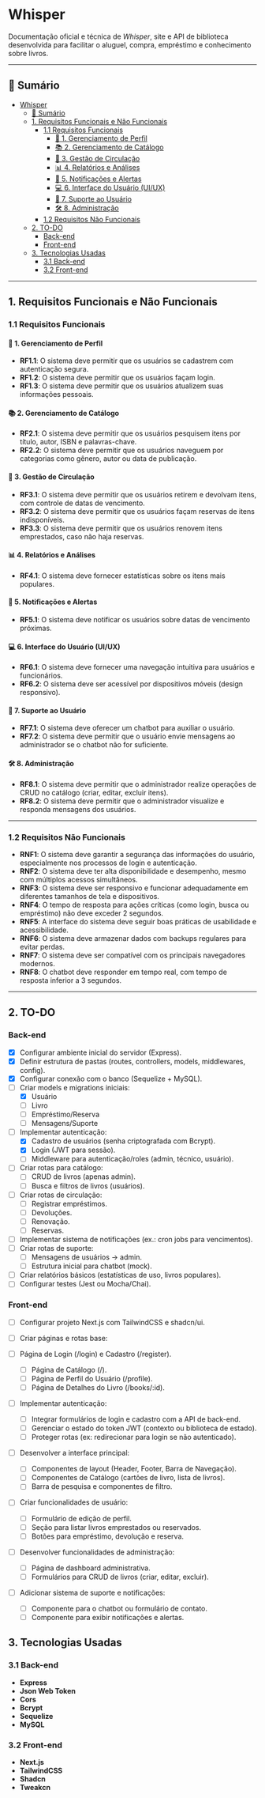 # Whisper

Documentação oficial e técnica de _Whisper_, site e API de biblioteca desenvolvida para facilitar o aluguel, compra, empréstimo e conhecimento sobre livros.

---

## 📑 Sumário

- [Whisper](#whisper)
  - [📑 Sumário](#-sumário)
  - [1. Requisitos Funcionais e Não Funcionais](#1-requisitos-funcionais-e-não-funcionais)
    - [1.1 Requisitos Funcionais](#11-requisitos-funcionais)
      - [🔐 1. Gerenciamento de Perfil](#-1-gerenciamento-de-perfil)
      - [📚 2. Gerenciamento de Catálogo](#-2-gerenciamento-de-catálogo)
      - [🔄 3. Gestão de Circulação](#-3-gestão-de-circulação)
      - [📊 4. Relatórios e Análises](#-4-relatórios-e-análises)
      - [🔔 5. Notificações e Alertas](#-5-notificações-e-alertas)
      - [💻 6. Interface do Usuário (UI/UX)](#-6-interface-do-usuário-uiux)
      - [🤖 7. Suporte ao Usuário](#-7-suporte-ao-usuário)
      - [🛠️ 8. Administração](#️-8-administração)
    - [1.2 Requisitos Não Funcionais](#12-requisitos-não-funcionais)
  - [2. TO-DO](#2-to-do)
    - [Back-end](#back-end)
    - [Front-end](#front-end)
  - [3. Tecnologias Usadas](#3-tecnologias-usadas)
    - [3.1 Back-end](#31-back-end)
    - [3.2 Front-end](#32-front-end)

---

## 1. Requisitos Funcionais e Não Funcionais

### 1.1 Requisitos Funcionais

#### 🔐 1. Gerenciamento de Perfil

- **RF1.1**: O sistema deve permitir que os usuários se cadastrem com autenticação segura.  
- **RF1.2**: O sistema deve permitir que os usuários façam login.  
- **RF1.3**: O sistema deve permitir que os usuários atualizem suas informações pessoais.  

#### 📚 2. Gerenciamento de Catálogo

- **RF2.1**: O sistema deve permitir que os usuários pesquisem itens por título, autor, ISBN e palavras-chave.  
- **RF2.2**: O sistema deve permitir que os usuários naveguem por categorias como gênero, autor ou data de publicação.  

#### 🔄 3. Gestão de Circulação

- **RF3.1**: O sistema deve permitir que os usuários retirem e devolvam itens, com controle de datas de vencimento.  
- **RF3.2**: O sistema deve permitir que os usuários façam reservas de itens indisponíveis.  
- **RF3.3**: O sistema deve permitir que os usuários renovem itens emprestados, caso não haja reservas.  

#### 📊 4. Relatórios e Análises

- **RF4.1**: O sistema deve fornecer estatísticas sobre os itens mais populares.  

#### 🔔 5. Notificações e Alertas

- **RF5.1**: O sistema deve notificar os usuários sobre datas de vencimento próximas.  

#### 💻 6. Interface do Usuário (UI/UX)

- **RF6.1**: O sistema deve fornecer uma navegação intuitiva para usuários e funcionários.  
- **RF6.2**: O sistema deve ser acessível por dispositivos móveis (design responsivo).  

#### 🤖 7. Suporte ao Usuário

- **RF7.1**: O sistema deve oferecer um chatbot para auxiliar o usuário.  
- **RF7.2**: O sistema deve permitir que o usuário envie mensagens ao administrador se o chatbot não for suficiente.  

#### 🛠️ 8. Administração

- **RF8.1**: O sistema deve permitir que o administrador realize operações de CRUD no catálogo (criar, editar, excluir itens).  
- **RF8.2**: O sistema deve permitir que o administrador visualize e responda mensagens dos usuários.  

---

### 1.2 Requisitos Não Funcionais

- **RNF1**: O sistema deve garantir a segurança das informações do usuário, especialmente nos processos de login e autenticação.  
- **RNF2**: O sistema deve ter alta disponibilidade e desempenho, mesmo com múltiplos acessos simultâneos.  
- **RNF3**: O sistema deve ser responsivo e funcionar adequadamente em diferentes tamanhos de tela e dispositivos.  
- **RNF4**: O tempo de resposta para ações críticas (como login, busca ou empréstimo) não deve exceder 2 segundos.  
- **RNF5**: A interface do sistema deve seguir boas práticas de usabilidade e acessibilidade.  
- **RNF6**: O sistema deve armazenar dados com backups regulares para evitar perdas.  
- **RNF7**: O sistema deve ser compatível com os principais navegadores modernos.  
- **RNF8**: O chatbot deve responder em tempo real, com tempo de resposta inferior a 3 segundos.  

---

## 2. TO-DO

### Back-end

- [x] Configurar ambiente inicial do servidor (Express).  
- [x] Definir estrutura de pastas (routes, controllers, models, middlewares, config).  
- [x] Configurar conexão com o banco (Sequelize + MySQL).  
- [ ] Criar models e migrations iniciais:
  - [x] Usuário  
  - [ ] Livro  
  - [ ] Empréstimo/Reserva  
  - [ ] Mensagens/Suporte  
- [ ] Implementar autenticação:
  - [x] Cadastro de usuários (senha criptografada com Bcrypt).  
  - [x] Login (JWT para sessão).  
  - [ ] Middleware para autenticação/roles (admin, técnico, usuário).  
- [ ] Criar rotas para catálogo:
  - [ ] CRUD de livros (apenas admin).  
  - [ ] Busca e filtros de livros (usuários).  
- [ ] Criar rotas de circulação:
  - [ ] Registrar empréstimos.  
  - [ ] Devoluções.  
  - [ ] Renovação.  
  - [ ] Reservas.  
- [ ] Implementar sistema de notificações (ex.: cron jobs para vencimentos).  
- [ ] Criar rotas de suporte:
  - [ ] Mensagens de usuários → admin.  
  - [ ] Estrutura inicial para chatbot (mock).  
- [ ] Criar relatórios básicos (estatísticas de uso, livros populares).  
- [ ] Configurar testes (Jest ou Mocha/Chai).  

### Front-end
- [ ] Configurar projeto Next.js com TailwindCSS e shadcn/ui.

- [ ] Criar páginas e rotas base:
- [ ] Página de Login (/login) e Cadastro (/register).
  - [ ] Página de Catálogo (/).
  - [ ] Página de Perfil do Usuário (/profile).
  - [ ] Página de Detalhes do Livro (/books/:id).

- [ ] Implementar autenticação:
  - [ ] Integrar formulários de login e cadastro com a API de back-end.
  - [ ] Gerenciar o estado do token JWT (contexto ou biblioteca de estado).
  - [ ] Proteger rotas (ex: redirecionar para login se não autenticado).

- [ ] Desenvolver a interface principal:
  - [ ] Componentes de layout (Header, Footer, Barra de Navegação).
  - [ ] Componentes de Catálogo (cartões de livro, lista de livros).
  - [ ] Barra de pesquisa e componentes de filtro.

- [ ] Criar funcionalidades de usuário:
  - [ ] Formulário de edição de perfil.
  - [ ] Seção para listar livros emprestados ou reservados.
  - [ ] Botões para empréstimo, devolução e reserva.

- [ ] Desenvolver funcionalidades de administração:
  - [ ] Página de dashboard administrativa.
  - [ ] Formulários para CRUD de livros (criar, editar, excluir).

- [ ] Adicionar sistema de suporte e notificações:
  - [ ] Componente para o chatbot ou formulário de contato.
  - [ ] Componente para exibir notificações e alertas.

## 3. Tecnologias Usadas

### 3.1 Back-end

- **Express**  
- **Json Web Token**  
- **Cors**  
- **Bcrypt**  
- **Sequelize**  
- **MySQL**  

### 3.2 Front-end

- **Next.js**  
- **TailwindCSS**  
- **Shadcn**  
- **Tweakcn**  
